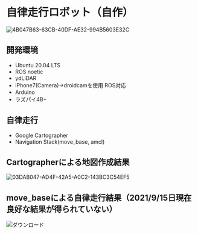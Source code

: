 # 自律走行ロボット（自作）
![4B047B63-63CB-40DF-AE32-994B5603E32C](https://user-images.githubusercontent.com/82224433/133687307-76e0a84e-d218-4106-8cee-24efdfd7096f.jpg)


## 開発環境
- Ubuntu 20.04 LTS
- ROS noetic
- ydLiDAR
- iPhone7(Camera)→droidcamを使用 ROS対応
- Arduino
- ラズパイ4B+

## 自律走行
- Google Cartographer
- Navigation Stack(move_base, amcl)

## Cartographerによる地図作成結果
![03DAB047-AD4F-42A5-A0C2-143BC3C54EF5](https://user-images.githubusercontent.com/82224433/133687418-53c38e20-08d2-441c-93cc-af1db73ce4d7.jpg)

## move_baseによる自律走行結果（2021/9/15日現在　良好な結果が得られていない）
![ダウンロード](https://user-images.githubusercontent.com/82224433/133687569-9de053a7-af62-4e49-bc87-7bb1f85ca9ef.gif)



